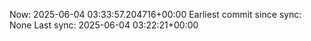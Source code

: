 Now: 2025-06-04 03:33:57.204716+00:00 Earliest commit since sync: None Last sync: 2025-06-04 03:22:21+00:00
